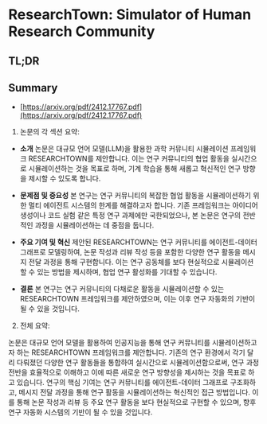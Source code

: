 # ResearchTown: Simulator of Human Research Community
## TL;DR
## Summary
- [https://arxiv.org/pdf/2412.17767.pdf](https://arxiv.org/pdf/2412.17767.pdf)

1. 논문의 각 섹션 요약:

- **소개**
  논문은 대규모 언어 모델(LLM)을 활용한 과학 커뮤니티 시뮬레이션 프레임워크 RESEARCHTOWN를 제안합니다. 이는 연구 커뮤니티의 협업 활동을 실시간으로 시뮬레이션하는 것을 목표로 하며, 기계 학습을 통해 새롭고 혁신적인 연구 방향을 제시할 수 있도록 합니다.

- **문제점 및 중요성**
  본 연구는 연구 커뮤니티의 복잡한 협업 활동을 시뮬레이션하기 위한 멀티 에이전트 시스템의 한계를 해결하고자 합니다. 기존 프레임워크는 아이디어 생성이나 코드 실험 같은 특정 연구 과제에만 국한되었으나, 본 논문은 연구의 전반적인 과정을 시뮬레이션하는 데 중점을 둡니다.

- **주요 기여 및 혁신**
  제안된 RESEARCHTOWN는 연구 커뮤니티를 에이전트-데이터 그래프로 모델링하여, 논문 작성과 리뷰 작성 등을 포함한 다양한 연구 활동을 메시지 전달 과정을 통해 구현합니다. 이는 연구 공동체를 보다 현실적으로 시뮬레이션할 수 있는 방법을 제시하며, 협업 연구 활성화를 기대할 수 있습니다.

- **결론**
  본 연구는 연구 커뮤니티의 다채로운 활동을 시뮬레이션할 수 있는 RESEARCHTOWN 프레임워크를 제안하였으며, 이는 이후 연구 자동화의 기반이 될 수 있을 것입니다.

2. 전체 요약:

논문은 대규모 언어 모델을 활용하여 인공지능을 통해 연구 커뮤니티를 시뮬레이션하고자 하는 RESEARCHTOWN 프레임워크를 제안합니다. 기존의 연구 환경에서 각기 달리 다뤄졌던 다양한 연구 활동들을 통합하여 실시간으로 시뮬레이션함으로써, 연구 과정 전반을 효율적으로 이해하고 이에 따른 새로운 연구 방향성을 제시하는 것을 목표로 하고 있습니다. 연구의 핵심 기여는 연구 커뮤니티를 에이전트-데이터 그래프로 구조화하고, 메시지 전달 과정을 통해 연구 활동을 시뮬레이션하는 혁신적인 접근 방법입니다. 이를 통해 논문 작성과 리뷰 등 주요 연구 활동을 보다 현실적으로 구현할 수 있으며, 향후 연구 자동화 시스템의 기반이 될 수 있을 것입니다.
